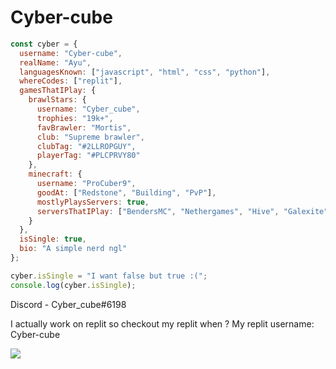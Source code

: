 # Cyber-cube

```javascript
const cyber = {
  username: "Cyber-cube",
  realName: "Ayu",
  languagesKnown: ["javascript", "html", "css", "python"],
  whereCodes: ["replit"],
  gamesThatIPlay: {
    brawlStars: {
      username: "Cyber_cube",
      trophies: "19k+",
      favBrawler: "Mortis",
      club: "Supreme brawler",
      clubTag: "#2LLROPGUY",
      playerTag: "#PLCPRVY80"
    },
    minecraft: {
      username: "ProCuber9",
      goodAt: ["Redstone", "Building", "PvP"],
      mostlyPlaysServers: true,
      serversThatIPlay: ["BendersMC", "Nethergames", "Hive", "Galexite", "CubeCraft"]
    }
  },
  isSingle: true,
  bio: "A simple nerd ngl"
};

cyber.isSingle = "I want false but true :(";
console.log(cyber.isSingle);
```

Discord - Cyber_cube#6198

I actually work on replit so checkout my replit when ? My replit username: Cyber-cube

<img src="https://lanyard.cnrad.dev/api/988062905670963200?animated=true&hideDiscrim=true&bg=010409" />
